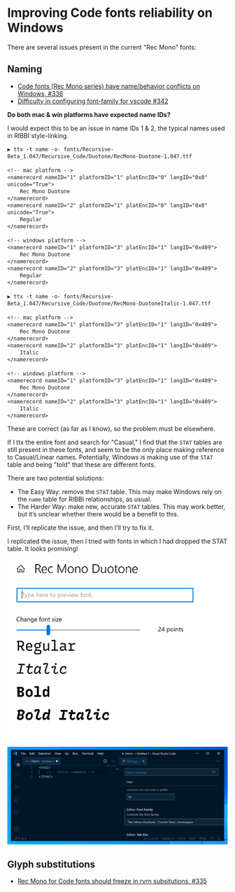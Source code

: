 # Improving Code fonts reliability on Windows

There are several issues present in the current "Rec Mono" fonts:


## Naming

- [Code fonts (Rec Mono series) have name/behavior conflicts on Windows, #336](https://github.com/arrowtype/recursive/issues/336)
- [Difficulty in configuring font-family for vscode #342](https://github.com/arrowtype/recursive/issues/342)

**Do both mac & win platforms have expected name IDs?**

I would expect this to be an issue in name IDs 1 & 2, the typical names used in RIBBI style-linking.

```
▶ ttx -t name -o- fonts/Recursive-Beta_1.047/Recursive_Code/Duotone/RecMono-Duotone-1.047.ttf

<!-- mac platform -->
<namerecord nameID="1" platformID="1" platEncID="0" langID="0x0" unicode="True">
	Rec Mono Duotone
</namerecord>
<namerecord nameID="2" platformID="1" platEncID="0" langID="0x0" unicode="True">
	Regular
</namerecord>

<!-- windows platform -->
<namerecord nameID="1" platformID="3" platEncID="1" langID="0x409">
	Rec Mono Duotone
</namerecord>
<namerecord nameID="2" platformID="3" platEncID="1" langID="0x409">
	Regular
</namerecord>

▶ ttx -t name -o- fonts/Recursive-Beta_1.047/Recursive_Code/Duotone/RecMono-DuotoneItalic-1.047.ttf

<!-- mac platform -->
<namerecord nameID="1" platformID="3" platEncID="1" langID="0x409">
	Rec Mono Duotone
</namerecord>
<namerecord nameID="2" platformID="3" platEncID="1" langID="0x409">
	Italic
</namerecord>

<!-- windows platform -->
<namerecord nameID="1" platformID="3" platEncID="1" langID="0x409">
	Rec Mono Duotone
</namerecord>
<namerecord nameID="2" platformID="3" platEncID="1" langID="0x409">
	Italic
</namerecord>

```

These are correct (as far as I know), so the problem must be elsewhere.

If I ttx the entire font and search for "Casual," I find that the `STAT` tables are still present in these fonts, and seem to be the only place making reference to Casual/Linear names. Potentially, Windows is making use of the `STAT` table and being "told" that these are different fonts.

There are two potential solutions:
- The Easy Way: remove the `STAT` table. This may make Windows rely on the `name` table for RIBBI relationships, as usual.
- The Harder Way: make new, accurate `STAT` tables. This may work better, but it’s unclear whether there would be a benefit to this.

First, I’ll replicate the issue, and then I’ll try to fix it.

I replicated the issue, then I tried with fonts in which I had dropped the STAT table. It looks promising!

![Font Settings in Windows, showing RIBBI styles as expected](assets/2020-05-05-14-20-39.png)

![VS Code in Windows 10, with proper style linking](assets/2020-05-05-14-22-40.png)


## Glyph substitutions

- [Rec Mono for Code fonts should freeze in rvrn subsitutions, #335](https://github.com/arrowtype/recursive/issues/335)